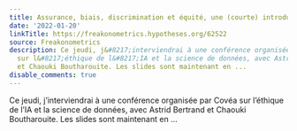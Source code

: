 ```yaml
---
title: Assurance, biais, discrimination et équité, une (courte) introduction
date: '2022-01-20'
linkTitle: https://freakonometrics.hypotheses.org/62522
source: Freakonometrics
description: Ce jeudi, j&#8217;interviendrai à une conférence organisée par Covéa
  sur l&#8217;éthique de l&#8217;IA et la science de données, avec Astrid Bertrand
  et Chaouki Boutharouite. Les slides sont maintenant en ...
disable_comments: true
---
```

Ce jeudi, j&#8217;interviendrai à une conférence organisée par Covéa sur l&#8217;éthique de l&#8217;IA et la science de données, avec Astrid Bertrand et Chaouki Boutharouite. Les slides sont maintenant en ...